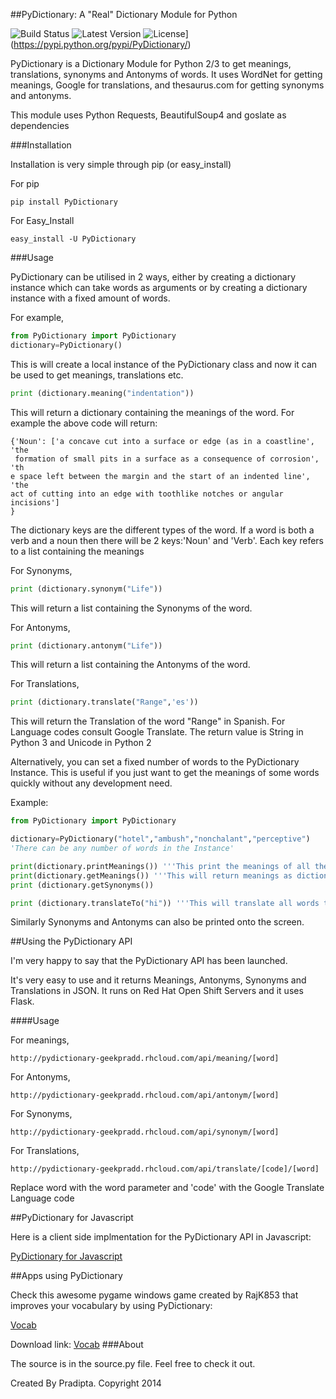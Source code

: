 ##PyDictionary: A "Real" Dictionary Module for Python

![Build Status](http://img.shields.io/travis/geekpradd/PyDictionary/master.svg?style=flat-square)
![Latest Version](http://img.shields.io/pypi/v/PyDictionary.svg?style=flat-square)
![License](https://img.shields.io/pypi/l/PyDictionary.svg?style=flat-square)](https://pypi.python.org/pypi/PyDictionary/)

PyDictionary is a Dictionary Module for Python 2/3 to get meanings, translations, synonyms and Antonyms of words. It uses WordNet for getting meanings, Google for translations, and thesaurus.com for getting synonyms and antonyms. 

This module uses Python Requests, BeautifulSoup4 and goslate as dependencies

###Installation

Installation is very simple through pip (or easy_install)

For pip

```
pip install PyDictionary
```

For Easy_Install

```
easy_install -U PyDictionary
```

###Usage

PyDictionary can be utilised in 2 ways, either by creating a dictionary instance which can take words as arguments or by creating a dictionary instance with a fixed amount of words.

For example,

```python
from PyDictionary import PyDictionary
dictionary=PyDictionary()
```

This is will create a local instance of the PyDictionary class and now it can be used to get meanings, translations etc.

```python
print (dictionary.meaning("indentation"))
```

This will return a dictionary containing the meanings of the word. 
For example the above code will return:

```
{'Noun': ['a concave cut into a surface or edge (as in a coastline', 'the
 formation of small pits in a surface as a consequence of corrosion', 'th
e space left between the margin and the start of an indented line', 'the 
act of cutting into an edge with toothlike notches or angular incisions']
}                                                                        
```
The dictionary keys are the different types of the word. If a word is both a verb and a noun then there will be 2 keys:'Noun' and 'Verb'.
Each key refers to a list containing the meanings


For Synonyms,

```python
print (dictionary.synonym("Life"))
```

This will return a list containing the Synonyms of the word.

For Antonyms,

```python
print (dictionary.antonym("Life"))
```
This will return a list containing the Antonyms of the word.

For Translations,

```python
print (dictionary.translate("Range",'es'))
```

This will return the Translation of the word "Range" in Spanish. For Language codes consult Google Translate. The return value is String in Python 3 and Unicode in Python 2

Alternatively, you can set a fixed number of words to the PyDictionary Instance. This is useful if you just want to get the meanings of some words quickly without any development need.

Example:

```python
from PyDictionary import PyDictionary

dictionary=PyDictionary("hotel","ambush","nonchalant","perceptive")
'There can be any number of words in the Instance'

print(dictionary.printMeanings()) '''This print the meanings of all the words'''
print(dictionary.getMeanings()) '''This will return meanings as dictionaries'''
print (dictionary.getSynonyms())

print (dictionary.translateTo("hi")) '''This will translate all words to Hindi'''

```

Similarly Synonyms and Antonyms can also be printed onto the screen.

##Using the PyDictionary API

I'm very happy to say that the PyDictionary API has been launched.

It's very easy to use and it returns Meanings, Antonyms, Synonyms and Translations in JSON. It runs on Red Hat Open Shift Servers and it uses Flask.

####Usage

For meanings,

```
http://pydictionary-geekpradd.rhcloud.com/api/meaning/[word]
```

For Antonyms,

```
http://pydictionary-geekpradd.rhcloud.com/api/antonym/[word]
```

For Synonyms,

```
http://pydictionary-geekpradd.rhcloud.com/api/synonym/[word]
```
For Translations,

```
http://pydictionary-geekpradd.rhcloud.com/api/translate/[code]/[word]
```

Replace word with the word parameter and 'code' with the Google Translate Language code

##PyDictionary for Javascript

Here is a client side implmentation for the PyDictionary API in Javascript:

<a href="https://github.com/geekpradd/PyDictionary-Javascript">PyDictionary for Javascript</a>

##Apps using PyDictionary

Check this awesome pygame windows game created by RajK853 that improves your vocabulary by using PyDictionary: 

<a href="https://github.com/RajK853/Vocab/">Vocab</a>

Download link: <a href="https://raw.githubusercontent.com/RajK853/Vocab/master/Vocab%20(Exe).zip">Vocab</a>
###About

The source is in the source.py file. Feel free to check it out.

Created By Pradipta. Copyright 2014
